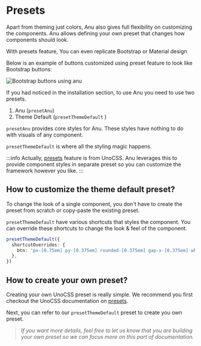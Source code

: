 # Presets

Apart from theming just colors, Anu also gives full flexibility on customizing the components. Anu allows defining your own preset that changes how components should look.

With presets feature, You can even replicate Bootstrap or Material design <i class="i-fluent-emoji-exploding-head"></i>

Below is an example of buttons customized using preset feature to look like Bootstrap buttons:

![Bootstrap buttons using anu](/images/guide/anu-bootstrap-btns.png)

If you had noticed in the installation section, to use Anu you need to use two presets.

1. Anu (`presetAnu`)
2. Theme Default (`presetThemeDefault` )

`presetAnu` provides core styles for Anu. These styles have nothing to do with visuals of any component.

`presetThemeDefault` is where all the styling magic happens.

:::info
Actually, [presets](https://github.com/unocss/unocss#presets) feature is from UnoCSS. Anu leverages this to provide component styles in separate preset so you can customize the framework however you like.
:::

## How to customize the theme default preset?

To change the look of a single component, you don't have to create the preset from scratch or copy-paste the existing preset.

`presetThemeDefault` have various shortcuts that styles the component. You can override these shortcuts to change the look & feel of the component.

```ts
presetThemeDefault({
  shortcutOverrides: {
    btn: 'px-[0.75em] py-[0.375em] rounded-[0.375em] gap-x-[0.375em] whitespace-nowrap',
  },
})
```

## How to create your own preset?

Creating your own UnoCSS preset is really simple. We recommend you first checkout the UnoCSS documentation on [presets](https://github.com/unocss/unocss#presets).

Next, you can refer to our `presetThemeDefault` preset to create you own preset.

> _If you want more details, feel free to let us know that you are building your own preset so we can focus more on this part of documentation._
